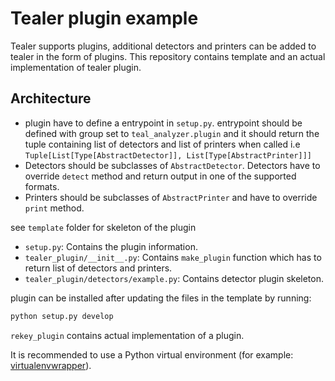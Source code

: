 # Tealer plugin example

Tealer supports plugins, additional detectors and printers can be added to tealer in the form of plugins.
This repository contains template and an actual implementation of tealer plugin.

## Architecture

- plugin have to define a entrypoint in `setup.py`. entrypoint should be defined with group set to `teal_analyzer.plugin` and it should return the tuple containing list of detectors and list of printers when called i.e `Tuple[List[Type[AbstractDetector]], List[Type[AbstractPrinter]]]`
- Detectors should be subclasses of `AbstractDetector`. Detectors have to override `detect` method and return output in one of the supported formats.
- Printers should be subclasses of `AbstractPrinter` and have to override `print` method.

see `template` folder for skeleton of the plugin

- `setup.py`: Contains the plugin information.
- `tealer_plugin/__init__.py`: Contains `make_plugin` function which has to return list of detectors and printers.
- `tealer_plugin/detectors/example.py`: Contains detector plugin skeleton.

plugin can be installed after updating the files in the template by running:

```sh
python setup.py develop
```

`rekey_plugin` contains actual implementation of a plugin.

It is recommended to use a Python virtual environment (for example: [virtualenvwrapper](https://virtualenvwrapper.readthedocs.io/en/latest/)).